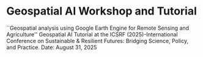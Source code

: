 # Geospatial AI Workshop and Tutorial
``Geospatial analysis using Google Earth Engine for Remote Sensing and Agriculture''
Geospatial AI Tutorial at the ICSRF (2025)-International Conference on Sustainable & Resilient Futures: Bridging Science, Policy, and Practice. Date: August 31, 2025 
